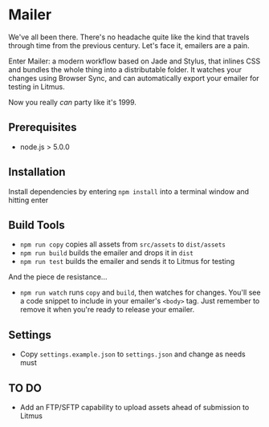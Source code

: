 # Mailer

We've all been there. There's no headache quite like the kind that travels through time from the previous century. Let's face it, emailers are a pain.

Enter Mailer: a modern workflow based on Jade and Stylus, that inlines CSS and bundles the whole thing into a distributable folder. It watches your changes using Browser Sync, and can automatically export your emailer for testing in Litmus.

Now you really _can_ party like it's 1999.

## Prerequisites

* node.js > 5.0.0

## Installation

Install dependencies by entering `npm install` into a terminal window and hitting enter

## Build Tools

* `npm run copy` copies all assets from `src/assets` to `dist/assets`
* `npm run build` builds the emailer and drops it in `dist`
* `npm run test` builds the emailer and sends it to Litmus for testing

And the piece de resistance...

* `npm run watch` runs `copy` and `build`, then watches for changes.
    You'll see a code snippet to include in your emailer's `<body>` tag. Just remember to remove it when you're ready to release your emailer.

## Settings

* Copy `settings.example.json` to `settings.json` and change as needs must

## TO DO

* Add an FTP/SFTP capability to upload assets ahead of submission to Litmus
